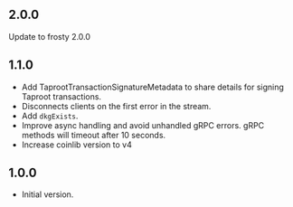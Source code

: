 ## 2.0.0

Update to frosty 2.0.0

## 1.1.0

- Add TaprootTransactionSignatureMetadata to share details for signing Taproot
    transactions.
- Disconnects clients on the first error in the stream.
- Add `dkgExists`.
- Improve async handling and avoid unhandled gRPC errors. gRPC methods will
    timeout after 10 seconds.
- Increase coinlib version to v4

## 1.0.0

- Initial version.
